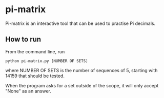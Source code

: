 # pi-matrix

Pi-matrix is an interactive tool that can be used to practise Pi decimals.

## How to run

From the command line, run

    python pi-matrix.py [NUMBER OF SETS]

where NUMBER OF SETS is the number of sequences of 5, starting with 14159 that
should be tested.

When the program asks for a set outside of the scope, it will only accept
"None" as an answer.

